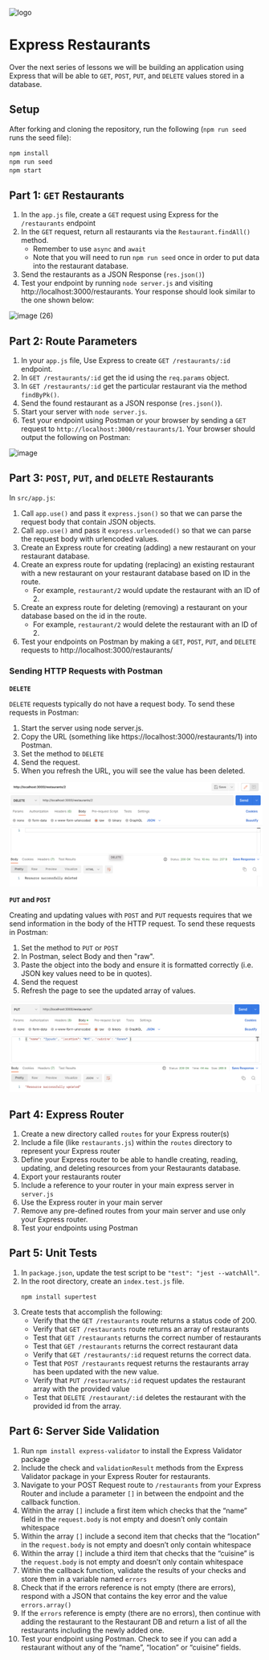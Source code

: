 ![logo](https://user-images.githubusercontent.com/44912347/202296600-c5f247d6-9616-49db-88f0-38433429d781.jpg)

# Express Restaurants
Over the next series of lessons we will be building an application using Express that will be able to `GET`, `POST`, `PUT`, and `DELETE` values stored in a database. 

## Setup
After forking and cloning the repository, run the following (`npm run seed` runs the seed file):

```bash
npm install
npm run seed
npm start
```

## Part 1: `GET` Restaurants
1. In the `app.js` file, create a `GET` request using Express for the `/restaurants` endpoint
2. In the `GET` request, return all restaurants via the `Restaurant.findAll()` method. 
    - Remember to use `async` and `await`
    - Note that you will need to run `npm run seed` once in order to put data into the restaurant database.
3. Send the restaurants as a JSON Response (`res.json()`)
4. Test your endpoint by running `node server.js` and visiting http://localhost:3000/restaurants. Your response should look similar to the one shown below:

![image (26)](https://user-images.githubusercontent.com/44912347/202527699-972e58f4-f0ec-4dda-a3ee-e9def56cf88a.png)

## Part 2: Route Parameters
1. In your `app.js` file, Use Express to create `GET /restaurants/:id` endpoint.
2. In `GET /restaurants/:id` get the id using the `req.params` object.
3. In `GET /restaurants/:id` get the particular restaurant via the method `findByPk()`.
4. Send the found restaurant as a JSON response (`res.json()`).
5. Start your server with `node server.js`.
5. Test your endpoint using Postman or your browser by sending a `GET` request to `http://localhost:3000/restaurants/1`. Your browser should output the following on Postman:

![image](https://user-images.githubusercontent.com/44912347/202531981-59b58d9e-3a0d-473a-a2c3-c885d906a1d7.png)

## Part 3: `POST`, `PUT`, and `DELETE` Restaurants
In `src/app.js`:
1. Call `app.use()` and pass it `express.json()` so that we can parse the request body that contain JSON objects.
2. Call `app.use()` and pass it `express.urlencoded()` so that we can parse the request body with urlencoded values.
2. Create an Express route for creating (adding) a new restaurant on your restaurant database.
3. Create an express route for updating (replacing) an existing restaurant with a new restaurant on your restaurant database based on ID in the route. 
    - For example, `restaurant/2` would update the restaurant with an ID of 2.
4. Create an express route for deleting (removing) a restaurant on your database based on the id in the route.
    - For example, `restaurant/2` would delete the restaurant with an ID of 2.
5. Test  your endpoints on Postman by making a `GET`, `POST`, `PUT`, and `DELETE` requests to http://localhost:3000/restaurants/

### Sending HTTP Requests with Postman

**`DELETE`**

`DELETE` requests typically do not have a request body. To send these requests in Postman:

1. Start the server using node server.js. 
2. Copy the URL (something like https://localhost:3000/restaurants/1) into Postman. 
3. Set the method to `DELETE`
4. Send the request. 
5. When you refresh the URL, you will see the value has been deleted.

![Delete in Postman](./assets/Delete.png)

**`PUT` and `POST`**

Creating and updating values with `POST` and `PUT` requests requires that we send information in the body of the HTTP request. To send these requests in Postman:

1. Set the method to `PUT` or `POST`
2. In Postman, select Body and then "raw". 
3. Paste the object into the body and ensure it is formatted correctly (i.e. JSON key values need to be in quotes).
4. Send the request
5. Refresh the page to see the updated array of values.

![Put in Postman](./assets/PutPost.png)

## Part 4: Express Router
1. Create a new directory called `routes` for your Express router(s)
2. Include a file (like `restaurants.js`) within the `routes` directory to represent your Express router
3. Define your Express router to be able to handle creating, reading, updating, and deleting resources from your Restaurants database.
4. Export your restaurants router
5. Include a reference to your router in your main express server in `server.js`
6. Use the Express router in your main server
7. Remove any pre-defined routes from your main server and use only your Express router.
8. Test your endpoints using Postman

## Part 5: Unit Tests
1. In `package.json`, update the test script to be `"test": "jest --watchAll"`.
2. In the root directory, create an `index.test.js` file.
    ```shell
    npm install supertest
    ```
3. Create tests that accomplish the following:
    - Verify that the `GET /restaurants` route returns a status code of 200.
    - Verify that `GET /restaurants` route returns an array of restaurants
    - Test that `GET /restaurants` returns the correct number of restaurants
    - Test that `GET /restaurants` returns the correct restaurant data
    - Verify that `GET /restaurants/:id` request returns the correct data.
    - Test that `POST /restaurants` request returns the restaurants array has been updated with the new value.
    - Verify that `PUT /restaurants/:id` request updates the restaurant array with the provided value
    - Test that `DELETE /restaurant/:id` deletes the restaurant with the provided id from the array.

## Part 6: Server Side Validation
1. Run `npm install express-validator` to install the Express Validator package
2. Include the check and `validationResult` methods from the Express Validator package in your Express Router for restaurants.
3. Navigate to your POST Request route to `/restaurants` from your Express Router and include a parameter `[]` in between the endpoint and the callback function. 
4. Within the array `[]` include a first item which checks that the “name” field in the `request.body` is not empty and doesn’t only contain whitespace
5. Within the array `[]` include a second item that checks that the “location” in the `request.body` is not empty and doesn’t only contain whitespace
6. Within the array `[]` include a third item that checks that the “cuisine” is the `request.body` is not empty and doesn’t only contain whitespace
7. Within the callback function, validate the results of your checks and store them in a variable named `errors`
8. Check that if the errors reference is not empty (there are errors), respond with a JSON that contains the key error and the value `errors.array()`
9. If the `errors` reference is empty (there are no errors), then continue with adding the restaurant to the Restaurant DB and return a list of all the restaurants including the newly added one.
10. Test your endpoint using Postman. Check to see if you can add a restaurant without any of the “name”, “location” or “cuisine” fields.
